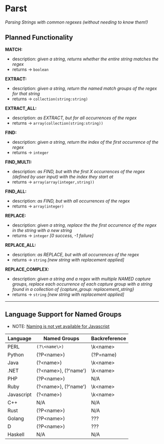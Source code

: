 # Parst
_Parsing Strings with common regexes (without needing to know them!)_

## Planned Functionality
**MATCH:**
* description: _given a string, returns whether the entire string matches the regex_
* returns -> `boolean`

**EXTRACT:**
* description: _given a string, return the named match groups of the regex for that string_
* returns -> `collection(string:string)`

**EXTRACT_ALL:**
* description: _as EXTRACT, but for all occurrences of the regex_
* returns -> `array(collection(string:string))`

**FIND:**
* description: _given a string, return the index of the first occurrence of the regex_
* returns -> `integer`

**FIND_MULTI:**
* description: _as FIND, but with the first X occurrences of the regex (defined by user input) with the index they start at_
* returns -> `array(array(integer,string))`

**FIND_ALL:**
* description: _as FIND, but with all occurrences of the regex_
* returns -> `array(integer)`

**REPLACE:**
* description: _given a string, replace the the first occurrence of the regex in the string with a new string_
* returns -> `integer` _[0 success, -1 failure]_

**REPLACE_ALL:**
* description: _as REPLACE, but with all occurrences of the regex_
* returns -> `string` _[new string with replacement applied]_

**REPLACE_COMPLEX:**
* description: _given a string and a regex with multiple NAMED capture groups, replace each occurrence of each capture group with a string found in a collection of {capture_group: replacement_string}_
* returns -> `string` _[new string with replacement applied]_

---

## Language Support for Named Groups
* NOTE: [Naming is not yet available for Javascript](https://github.com/tc39/proposal-regexp-named-groups)

|  Language  |      Named Groups      | Backreference |
|------------|------------------------|---------------|
| PERL       | `(?\<name\>)`          | \k\<name\>    |
| Python     | (?P\<name\>)           | (?P=name)     |
| Java       | (?\<name\>)            | \k\<name\>    |
| .NET       | (?\<name\>), (?'name') | \k\<name\>    |
| PHP        | (?P\<name\>)           | N/A           |
| Ruby       | (?\<name\>), (?'name') | \k\<name\>    |
| Javascript | (?\<name\>)            | \k\<name\>    |
| C++        | N/A                    | N/A           |
| Rust       | (?P\<name\>)           | N/A           |
| Golang     | (?P\<name\>)           | ???           |
| D          | (?P\<name\>)           | ???           |
| Haskell    | N/A                    | N/A           |

